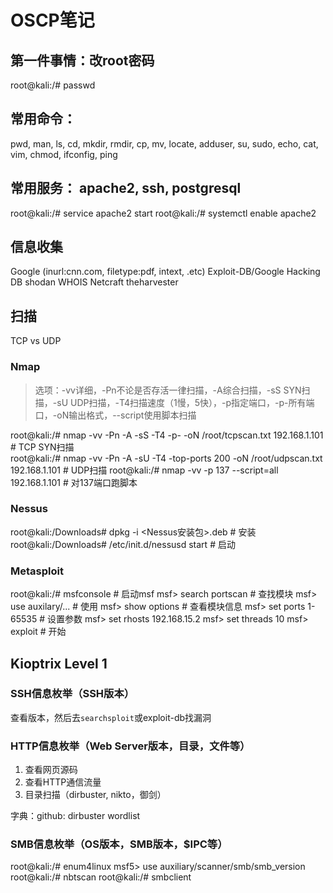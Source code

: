 # OSCP笔记

## 第一件事情：改root密码
root@kali:/# passwd


## 常用命令：
pwd, man, ls, cd, mkdir, rmdir, cp, mv, locate, adduser, su, sudo, echo, cat, vim, chmod, ifconfig, ping


## 常用服务： apache2, ssh, postgresql
root@kali:/# service apache2 start
root@kali:/# systemctl enable apache2


## 信息收集
Google (inurl:cnn.com, filetype:pdf, intext, .etc)
Exploit-DB/Google Hacking DB
shodan
WHOIS
Netcraft
theharvester


## 扫描
TCP vs UDP

### Nmap
> 选项：-vv详细，-Pn不论是否存活一律扫描，-A综合扫描，-sS SYN扫描，-sU UDP扫描，-T4扫描速度（1慢，5快），-p指定端口，-p-所有端口，-oN输出格式，--script使用脚本扫描

root@kali:/# nmap -vv -Pn -A -sS -T4 -p- -oN /root/tcpscan.txt 192.168.1.101        # TCP SYN扫描    
root@kali:/# nmap -vv -Pn -A -sU -T4 -top-ports 200 -oN /root/udpscan.txt 192.168.1.101         # UDP扫描
root@kali:/# nmap -vv -p 137 --script=all 192.168.1.101                # 对137端口跑脚本

### Nessus
root@kali:/Downloads# dpkg -i <Nessus安装包>.deb     # 安装
root@kali:/Downloads# /etc/init.d/nessusd start     # 启动

### Metasploit
root@kali:/# msfconsole     # 启动msf
msf> search portscan        # 查找模块
msf> use auxilary/...       # 使用
msf> show options           # 查看模块信息
msf> set ports 1-65535      # 设置参数
msf> set rhosts 192.168.15.2
msf> set threads 10
msf> exploit                # 开始



## Kioptrix Level 1
### SSH信息枚举（SSH版本）
查看版本，然后去`searchsploit`或exploit-db找漏洞

### HTTP信息枚举（Web Server版本，目录，文件等）
1. 查看网页源码
2. 查看HTTP通信流量
3. 目录扫描（dirbuster, nikto，御剑）

字典：github: dirbuster wordlist

### SMB信息枚举（OS版本，SMB版本，$IPC等）
root@kali:/# enum4linux
msf5> use auxiliary/scanner/smb/smb_version
root@kali:/# nbtscan
root@kali:/# smbclient